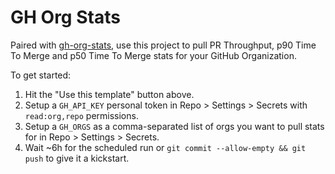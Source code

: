 # GH Org Stats

Paired with [gh-org-stats](https://github.com/lwakefield/gh-org-stats), use this project to pull PR Throughput, p90 Time To Merge and p50 Time To Merge stats for your GitHub Organization.

To get started:
1. Hit the "Use this template" button above.
2. Setup a `GH_API_KEY` personal token in Repo > Settings > Secrets with `read:org,repo` permissions.
3. Setup a `GH_ORGS` as a comma-separated list of orgs you want to pull stats for in Repo > Settings > Secrets.
4. Wait ~6h for the scheduled run or `git commit --allow-empty && git push` to give it a kickstart.
